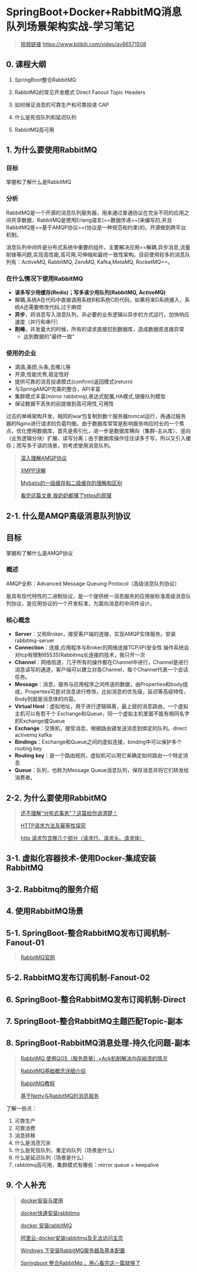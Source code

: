 # SpringBoot+Docker+RabbitMQ消息队列场景架构实战-学习笔记

> [视频链接](https://www.bilibili.com/video/av86571508) https://www.bilibili.com/video/av86571508

##  0. 课程大纲

1. SpringBoot整合RabbitMQ
2. RabbitMQ的常见开发模式 Direct Fanout Topic Headers
3. 如何保证消息的可靠生产和可靠投递 CAP
4. 什么是死信队列和延迟队列

5. RabbitMQ高可用

## 1. 为什么要使用RabbitMQ

### 目标

掌握和了解什么是RabbitMQ

### 分析

​	RabbitMQ是一个开源的消息队列服务器，用来通过普通协议在完全不同的应用之间共享数据，RabbitMQ是使用Erlang语言(==数据传递==)来编写的,并且RabbitMQ是==基于AMQP协议==(协议是一种规范和约束)的。开源做到跨平台机制。

​	消息队列中间件是分布式系统中重要的组件，主要解决应用==解耦,异步消息,流量削锋等问题,实现高性能,高可用,可伸缩和最终一致性架构。目前使用较多的消息队列有：ActiveMQ, RabbitMQ, ZeroMQ, Kafka,MetaMQ, RocketMQ==。

### 在什么情况下使用RabbitMQ

+ **读多写少用缓存(Redis)；写多读少用队列(RabbitMQ, ActiveMQ)**
+ 解耦,系统A在代码中直接调用系统B和系统C的代码，如果将来D系统接入，系统A还需要修改代码,过于麻烦
+ **异步**，将消息写入消息队列，非必要的业务逻辑以异步的方式运行，加快响应速度（并行和串行）
+ **削峰**，并发量大的时候，所有的请求直接怼到数据库，造成数据库连接异常
  + 达到数据的"最终一致"

### 使用的企业

+ 滴滴,美团,头条,去哪儿等
+ 开源,性能优秀,稳定性好
+ 提供可靠的消息投递模式(confirm)返回模式(return)
+ 与SpringAMQP完美的整合，API丰富
+ 集群模式丰富(mirror rabbitmq),表达式配置,HA模式,镜像队列模型
+ 保证数据不丢失的前提做到高可用性,可用性

过去的单峰架构开发，相同的war包复制到数个服务器tomcat运行，再通过服务器的Nginx进行请求的负载均衡。由于数据库常常是影响服务响应时长的一个焦点，优化使用数据库，首先是索引化，进一步是数据库横向（集群-主从库）、竖向（业务逻辑分块）扩展、读写分离；由于数据库操作往往读多于写，所以又引入缓存；而写多于读的场景，则考虑使用消息队列。

> [深入理解AMQP协议](https://blog.csdn.net/weixin_37641832/article/details/83270778)
>
> [XMPP详解](https://www.jianshu.com/p/84d15683b61e)
>
> [Mybatis的一级缓存和二级缓存的理解和区别](https://blog.csdn.net/llziseweiqiu/article/details/79413130)
>
> [看完这篇文章,我奶奶都懂了https的原理](https://www.jianshu.com/p/b0303de5f638)

## 2-1. 什么是AMQP高级消息队列协议

## 目标

掌握和了解什么是AMQP协议

### 概述

AMQP全称：Advanced Message Queuing Protocol（高级消息队列协议）

是具有现代特性的二进制协议，是一个提供统一消息服务的应用层标准髙级消息队列协议，是应用协议的一个开发标准，为面向消息的中间件设计。

### 核心概念

+ **Server**：又称Broker，接受客户端的连接，实现AMQP实体服务。安装rabbitmq-server
+ **Connection**：连接,应用程序与Broker的网络连接TCP/IP(安全性 操作系统会对tcp有限制65535)Rabbitmq长连接的技术，我只开一次
+ **Channel**：网络信道，几乎所有的操作都在Channel中进行，Channel是进行消息读写的通道，客户端可以建立对各Channel，每个Channel代表一个会话任务。
+ **Message**：消息，服务与应用程序之间传送的数据，由Properties和body组成，Properties可是对消息进行修饰，比如消息的优先级，延迟等高级特性，Body则就是消息体的内容。
+ **Virtual Host**：虚拟地址，用于进行逻辑隔离，最上层的消息路由，一个虚拟主机可以有若干个 Exchange和Queue，同一个虚拟主机里面不能有相同名字的Exchange或Queue
+ **Exchange**：交换机，接受消息，根据路由键发送消息到绑定的队列。direct activemq kafka 
+ **Bindings**：Exchange和Queue之间的虚拟连接，binding中可以保护多个routing key
+ **Routing key**：是一个路由规则，虚拟机可以用它来确定如何路由一个特定消息
+ **Queue**：队列，也称为Message Queue消息队列，保存消息并将它们转发给消费者。

## 2-2. 为什么要使用RabbitMQ

> [还不理解“分布式事务”？这篇给你讲清楚！](https://www.cnblogs.com/zjfjava/p/10425335.html)
>
> [HTTP请求方法及幂等性探究](https://blog.csdn.net/qq_15037231/article/details/78051806)
>
> [http 请求包含哪几个部分（请求行、请求头、请求体）](https://www.cnblogs.com/qiang07/p/9304771.html)

## 3-1. 虚拟化容器技术-使用Docker-集成安装RabbitMQ

## 3-2.  Rabbitmq的服务介绍

## 4. 使用RabbitMQ场景

## 5-1. SpringBoot-整合RabbitMQ发布订阅机制-Fanout-01

> [RabbitMQ官网](https://www.rabbitmq.com/)

## 5-2. RabbitMQ发布订阅机制-Fanout-02

## 6. SpringBoot-整合RabbitMQ发布订阅机制-Direct

## 7. SpringBoot-整合RabbitMQ主题匹配Topic-副本

## 8. SpringBoot-RabbitMQ消息处理-持久化问题-副本

> [RabbitMQ 使用QOS（服务质量）+Ack机制解决内存崩溃的情况](https://www.cnblogs.com/yxlblogs/p/10253609.html)
>
> [RabbitMQ基础概念详细介绍](https://www.cnblogs.com/williamjie/p/9481774.html)
>
> [RabbitMQ教程](https://blog.csdn.net/hellozpc/article/details/81436980)
>
> [基于Netty与RabbitMQ的消息服务](https://www.cnblogs.com/luxiaoxun/p/4257105.html)

了解一些点：

1. 可靠生产
2. 可靠消费
3. 消息转移
4. 什么是消息冗余
5. 什么是死信队列，重定向队列（场景是什么）
6. 什么是延迟队列（场景是什么）
7. rabbitmq高可用，集群模式有哪些：mirror queue + keepalive

## 9. 个人补充

> [docker安装与使用](https://www.cnblogs.com/glh-ty/articles/9968252.html)
>
> [docker快速安装rabbitmq](https://www.cnblogs.com/angelyan/p/11218260.html)
>
> [docker 安装rabbitMQ](https://www.cnblogs.com/yufeng218/p/9452621.html)
>
> [阿里云-docker安装rabbitmq及无法访问主页](https://www.cnblogs.com/hellohero55/p/11953882.html)
>
> [Windows 下安装RabbitMQ服务器及基本配置](https://www.cnblogs.com/vaiyanzi/p/9531607.html)
>
> [Springboot 整合RabbitMq ，用心看完这一篇就够了](https://blog.csdn.net/qq_35387940/article/details/100514134)